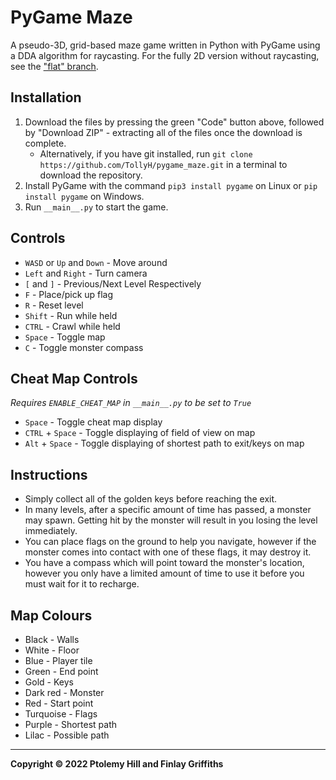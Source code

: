 # PyGame Maze

A pseudo-3D, grid-based maze game written in Python with PyGame using a DDA
algorithm for raycasting. For the fully 2D version without raycasting, see the ["flat" branch](https://github.com/TollyH/pygame_maze/tree/flat).

## Installation

1. Download the files by pressing the green "Code" button above, followed by "Download ZIP" - extracting all of the files once the download is complete.
   - Alternatively, if you have git installed, run `git clone https://github.com/TollyH/pygame_maze.git` in a terminal to download the repository.
2. Install PyGame with the command `pip3 install pygame` on Linux or `pip install pygame` on Windows.
3. Run `__main__.py` to start the game.

## Controls

- `WASD` or `Up` and `Down` - Move around
- `Left` and `Right` - Turn camera
- `[` and `]` - Previous/Next Level Respectively
- `F` - Place/pick up flag
- `R` - Reset level
- `Shift` - Run while held
- `CTRL` - Crawl while held
- `Space` - Toggle map
- `C` - Toggle monster compass

## Cheat Map Controls

*Requires `ENABLE_CHEAT_MAP` in `__main__.py` to be set to `True`*

- `Space` - Toggle cheat map display
- `CTRL` + `Space` - Toggle displaying of field of view on map
- `Alt` + `Space` - Toggle displaying of shortest path to exit/keys on map

## Instructions

- Simply collect all of the golden keys before reaching the exit.
- In many levels, after a specific amount of time has passed, a monster may spawn. Getting hit by the monster will result in you losing the level immediately.
- You can place flags on the ground to help you navigate, however if the monster comes into contact with one of these flags, it may destroy it.
- You have a compass which will point toward the monster's location, however you only have a limited amount of time to use it before you must wait for it to recharge.

## Map Colours

- Black - Walls
- White - Floor
- Blue - Player tile
- Green - End point
- Gold - Keys
- Dark red - Monster
- Red - Start point
- Turquoise - Flags
- Purple - Shortest path
- Lilac - Possible path

---

**Copyright © 2022  Ptolemy Hill and Finlay Griffiths**

